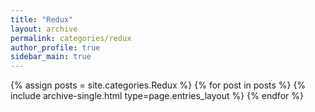 ```yaml
---
title: "Redux"
layout: archive
permalink: categories/redux
author_profile: true
sidebar_main: true
---
```


{% assign posts = site.categories.Redux %}
{% for post in posts %} {% include archive-single.html type=page.entries_layout %} {% endfor %}
